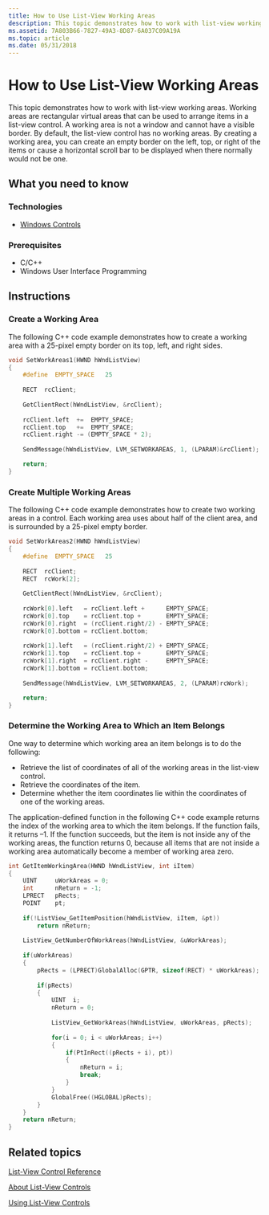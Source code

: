 ```yaml
---
title: How to Use List-View Working Areas
description: This topic demonstrates how to work with list-view working areas. Working areas are rectangular virtual areas that can be used to arrange items in a list-view control.
ms.assetid: 7A803B66-7827-49A3-8D87-6A037C09A19A
ms.topic: article
ms.date: 05/31/2018
---
```


# How to Use List-View Working Areas

This topic demonstrates how to work with list-view working areas. Working areas are rectangular virtual areas that can be used to arrange items in a list-view control. A working area is not a window and cannot have a visible border. By default, the list-view control has no working areas. By creating a working area, you can create an empty border on the left, top, or right of the items or cause a horizontal scroll bar to be displayed when there normally would not be one.

## What you need to know

### Technologies

-   [Windows Controls](window-controls.md)

### Prerequisites

-   C/C++
-   Windows User Interface Programming

## Instructions

### Create a Working Area

The following C++ code example demonstrates how to create a working area with a 25-pixel empty border on its top, left, and right sides.


```C++
void SetWorkAreas1(HWND hWndListView)
{
    #define  EMPTY_SPACE   25
    
    RECT  rcClient;
    
    GetClientRect(hWndListView, &rcClient);
    
    rcClient.left  +=  EMPTY_SPACE;
    rcClient.top   +=  EMPTY_SPACE;
    rcClient.right -= (EMPTY_SPACE * 2);
    
    SendMessage(hWndListView, LVM_SETWORKAREAS, 1, (LPARAM)&rcClient);

    return;
}
```



### Create Multiple Working Areas

The following C++ code example demonstrates how to create two working areas in a control. Each working area uses about half of the client area, and is surrounded by a 25-pixel empty border.


```C++
void SetWorkAreas2(HWND hWndListView)
{
    #define  EMPTY_SPACE   25
    
    RECT  rcClient;
    RECT  rcWork[2];
    
    GetClientRect(hWndListView, &rcClient);
    
    rcWork[0].left   = rcClient.left +      EMPTY_SPACE;
    rcWork[0].top    = rcClient.top +       EMPTY_SPACE;
    rcWork[0].right  = (rcClient.right/2) - EMPTY_SPACE;
    rcWork[0].bottom = rcClient.bottom;
    
    rcWork[1].left   = (rcClient.right/2) + EMPTY_SPACE;
    rcWork[1].top    = rcClient.top +       EMPTY_SPACE;
    rcWork[1].right  = rcClient.right -     EMPTY_SPACE;
    rcWork[1].bottom = rcClient.bottom;
    
    SendMessage(hWndListView, LVM_SETWORKAREAS, 2, (LPARAM)rcWork);

    return;
}
```



### Determine the Working Area to Which an Item Belongs

One way to determine which working area an item belongs is to do the following:

-   Retrieve the list of coordinates of all of the working areas in the list-view control.
-   Retrieve the coordinates of the item.
-   Determine whether the item coordinates lie within the coordinates of one of the working areas.

The application-defined function in the following C++ code example returns the index of the working area to which the item belongs. If the function fails, it returns –1. If the function succeeds, but the item is not inside any of the working areas, the function returns 0, because all items that are not inside a working area automatically become a member of working area zero.


```C++
int GetItemWorkingArea(HWND hWndListView, int iItem)
{
    UINT     uWorkAreas = 0;
    int      nReturn = -1;
    LPRECT   pRects;
    POINT    pt;
    
    if(!ListView_GetItemPosition(hWndListView, iItem, &pt))
        return nReturn;
    
    ListView_GetNumberOfWorkAreas(hWndListView, &uWorkAreas);
    
    if(uWorkAreas)
    {
        pRects = (LPRECT)GlobalAlloc(GPTR, sizeof(RECT) * uWorkAreas);
        
        if(pRects)
        {
            UINT  i;
            nReturn = 0;
    
            ListView_GetWorkAreas(hWndListView, uWorkAreas, pRects);
          
            for(i = 0; i < uWorkAreas; i++)
            {
                if(PtInRect((pRects + i), pt))
                {
                    nReturn = i;
                    break;
                }
            }
            GlobalFree((HGLOBAL)pRects);
        }
    }
    return nReturn;
}

```



## Related topics

<dl> <dt>

[List-View Control Reference](bumper-list-view-list-view-control-reference.md)
</dt> <dt>

[About List-View Controls](list-view-controls-overview.md)
</dt> <dt>

[Using List-View Controls](using-list-view-controls.md)
</dt> </dl>

 

 




